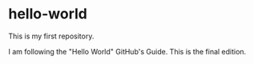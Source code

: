 # hello-world
This is my first repository. 

I am following the "Hello World" GitHub's Guide.
This is the final edition.
